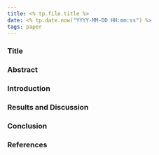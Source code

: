 ```yaml
---
title: <% tp.file.title %>
date: <% tp.date.now("YYYY-MM-DD HH:mm:ss") %>
tags: paper
---
```


### Title


### Abstract


### Introduction


### Results and Discussion


### Conclusion


### References
